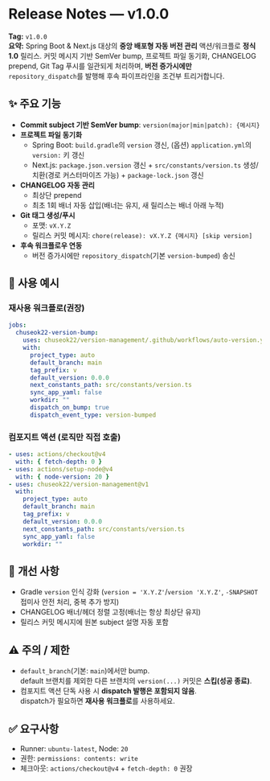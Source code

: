 # Release Notes — v1.0.0

**Tag:** `v1.0.0`  
**요약:** Spring Boot & Next.js 대상의 **중앙 배포형 자동 버전 관리** 액션/워크플로 **정식 1.0** 릴리스. 커밋 메시지 기반 SemVer bump, 프로젝트 파일 동기화, CHANGELOG prepend, Git Tag 푸시를 일관되게 처리하며, **버전 증가시에만** `repository_dispatch`를 발행해 후속 파이프라인을 조건부 트리거합니다.

## ✨ 주요 기능
- **Commit subject 기반 SemVer bump**: `version(major|min|patch): {메시지}`
- **프로젝트 파일 동기화**
    - Spring Boot: `build.gradle`의 `version` 갱신, (옵션) `application.yml`의 `version:` 키 갱신
    - Next.js: `package.json.version` 갱신 + `src/constants/version.ts` 생성/치환(경로 커스터마이즈 가능) + `package-lock.json` 갱신
- **CHANGELOG 자동 관리**
    - 최상단 prepend
    - 최초 1회 배너 자동 삽입(배너는 유지, 새 릴리스는 배너 아래 누적)
- **Git 태그 생성/푸시**
    - 포맷: `vX.Y.Z`
    - 릴리스 커밋 메시지: `chore(release): vX.Y.Z {메시지} [skip version]`
- **후속 워크플로우 연동**
    - 버전 증가시에만 `repository_dispatch`(기본 `version-bumped`) 송신

## 🔧 사용 예시

### 재사용 워크플로(권장)
```yaml
jobs:
  chuseok22-version-bump:
    uses: chuseok22/version-management/.github/workflows/auto-version.yml@v1
    with:
      project_type: auto
      default_branch: main
      tag_prefix: v
      default_version: 0.0.0
      next_constants_path: src/constants/version.ts
      sync_app_yaml: false
      workdir: ""
      dispatch_on_bump: true
      dispatch_event_type: version-bumped
```

### 컴포지트 액션 (로직만 직접 호출)
```yaml
- uses: actions/checkout@v4
  with: { fetch-depth: 0 }
- uses: actions/setup-node@v4
  with: { node-version: 20 }
- uses: chuseok22/version-management@v1
  with:
    project_type: auto
    default_branch: main
    tag_prefix: v
    default_version: 0.0.0
    next_constants_path: src/constants/version.ts
    sync_app_yaml: false
    workdir: ""
```

## 🐛 개선 사항
- Gradle `version` 인식 강화 (`version = 'X.Y.Z'`/`version 'X.Y.Z'`, `-SNAPSHOT` 접미사 안전 처리, 중복 추가 방지)
- CHANGELOG 배너/헤더 정렬 고정(배너는 항상 최상단 유지)
- 릴리스 커밋 메시지에 원본 subject 설명 자동 포함

## ⚠️ 주의 / 제한
- `default_branch`(기본: `main`)에서만 bump.  
  default 브랜치를 제외한 다른 브랜치의 `version(...)` 커밋은 **스킵(성공 종료)**.
- 컴포지트 액션 단독 사용 시 **dispatch 발행은 포함되지 않음**.  
  dispatch가 필요하면 **재사용 워크플로**를 사용하세요.

## ✅ 요구사항
- Runner: `ubuntu-latest`, Node: `20`
- 권한: `permissions: contents: write`
- 체크아웃: `actions/checkout@v4` + `fetch-depth: 0` 권장
